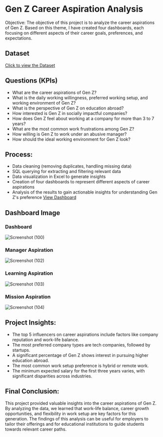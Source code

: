 # Gen Z Career Aspiration Analysis
Objective:
The objective of this project is to analyze the career aspirations of Gen Z. Based on this theme, I have created four dashboards, each focusing on different aspects of their career goals, preferences, and expectations.

## Dataset
<a href="https://github.com/Pradeep-kishore/Gen-Z-Career-Aspiration-Analysis-P2/blob/main/Resource%20P-3.xlsx">Click to view the Dataset</a>

## Questions (KPIs)
- What are the career aspirations of Gen Z?
- What is the daily working willingness, preferred working setup, and working environment of Gen Z?
- What is the perspective of Gen Z on education abroad?
- How interested is Gen Z in socially impactful companies?
- How does Gen Z feel about working at a company for more than 3 to 7 years?
- What are the most common work frustrations among Gen Z?
- How willing is Gen Z to work under an abusive manager?
- How should the ideal working environment for Gen Z look?

## Process:

- Data cleaning (removing duplicates, handling missing data)
- SQL querying for extracting and filtering relevant data
- Data visualization in Excel to generate insights
- Creation of four dashboards to represent different aspects of career aspirations
- Analysis of the results to gain actionable insights for understanding Gen Z's preference
<a href="https://github.com/Pradeep-kishore/Gen-Z-Career-Aspiration-Analysis-P2/blob/main/Project%203%20zip%20Excel.zip">View Dashboard</a>

## Dashboard Image
### Dashboard
![Screenshot (100)](https://github.com/user-attachments/assets/b6178626-36cf-48c6-879b-c584dd7a9f74)

### Manager Aspiration
![Screenshot (102)](https://github.com/user-attachments/assets/d53a8156-82c4-4a54-ab9b-5dffadf2bc45)

### Learning Aspiration
![Screenshot (103)](https://github.com/user-attachments/assets/da044324-04f0-4b2b-a654-64ff10386ffd)

### Mission Aspiration
![Screenshot (104)](https://github.com/user-attachments/assets/ad8ad2c7-4bd7-4161-abe0-955e798675f1)

## Project Insights:

- The top 5 influencers on career aspirations include factors like company reputation and work-life balance.
- The most preferred company types are tech companies, followed by startups.
- A significant percentage of Gen Z shows interest in pursuing higher education abroad.
- The most common work setup preference is hybrid or remote work.
- The minimum expected salary for the first three years varies, with significant disparities across industries.

## Final Conclusion:
This project provided valuable insights into the career aspirations of Gen Z. By analyzing the data, we learned that work-life balance, career growth opportunities, and flexibility in work setup are key factors for this generation. The findings of this analysis can be useful for employers to tailor their offerings and for educational institutions to guide students towards relevant career paths.





